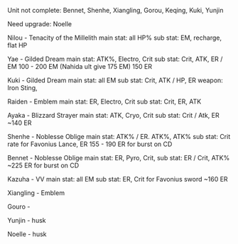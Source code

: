 Unit not complete:
Bennet, Shenhe, Xiangling, Gorou, Keqing, Kuki, Yunjin

Need upgrade:
Noelle


Nilou - Tenacity of the Millelith
main stat: all HP%
sub stat: EM, recharge, flat HP

Yae - Gilded Dream
main stat: ATK%, Electro, Crit
sub stat: Crit, ATK, ER / EM
100 - 200 EM (Nahida ult give 175 EM)
150 ER

Kuki - Gilded Dream 
main stat: all EM
sub stat: Crit, ATK / HP, ER
weapon: Iron Sting, 

Raiden - Emblem
main stat: ER, Electro, Crit
sub stat: Crit, ER, ATK

Ayaka - Blizzard Strayer
main stat: ATK, Cryo, Crit
sub stat: Crit / Atk, ER
~140 ER 

Shenhe - Noblesse Oblige
main stat: ATK% / ER. ATK%, ATK%
sub stat: Crit rate for Favonius Lance, ER
155 - 190 ER for burst on CD

Bennet - Noblesse Oblige
main stat: ER, Pyro, Crit,
sub stat: ER / Crit, ATK%
~225 ER for burst on CD

Kazuha - VV
main stat: all EM
sub stat: ER, Crit for Favonius sword
~160 ER

Xiangling - Emblem

Gouro -

Yunjin - husk

Noelle - husk
